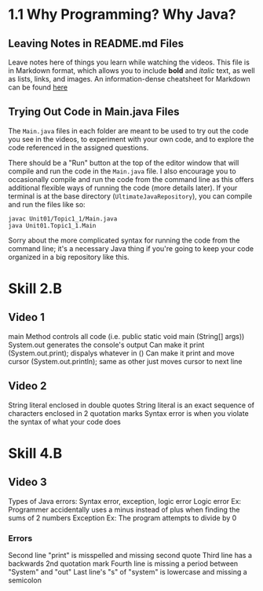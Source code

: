 # 1.1 Why Programming? Why Java? 

## Leaving Notes in README.md Files

Leave notes here of things you learn while watching the videos. This file is in Markdown format, which allows you to include **bold** and _italic_ text, as well as lists, links, and images. An information-dense cheatsheet for Markdown can be found [here](https://github.com/adam-p/markdown-here/wiki/Markdown-Cheatsheet)

## Trying Out Code in Main.java Files

The `Main.java` files in each folder are meant to be used to try out the code you see in the videos, to experiment with your own code, and to explore the code referenced in the assigned questions. 

There should be a "Run" button at the top of the editor window that will compile and run the code in the `Main.java` file. I also encourage you to occasionally compile and run the code from the command line as this offers additional flexible ways of running the code (more details later). If your terminal is at the base directory (`UltimateJavaRepository`), you can compile and run the files like so:

```
javac Unit01/Topic1_1/Main.java
java Unit01.Topic1_1.Main
```

Sorry about the more complicated syntax for running the code from the command line; it's a necessary Java thing if you're going to keep your code organized in a big repository like this.

# Skill 2.B
## Video 1
main Method controls all code (i.e. public static void main (String[] args))
System.out generates the console's output
    Can make it print (System.out.print); dispalys whatever in ()
    Can make it print and move cursor (System.out.println); same as other just moves cursor to next line

## Video 2
String literal enclosed in double quotes
String literal is an exact sequence of characters enclosed in 2 quotation marks
Syntax error is when you violate the syntax of what your code does


# Skill 4.B
## Video 3
Types of Java errors: Syntax error, exception, logic error
    Logic error
        Ex: Programmer accidentally uses a minus instead of plus when finding the sums of 2 numbers
    Exception
        Ex: The program attempts to divide by 0

### Errors
Second line "print" is misspelled and missing second quote
Third line has a backwards 2nd quotation mark
Fourth line is missing a period between "System" and "out"
Last line's "s" of "system" is lowercase and missing a semicolon